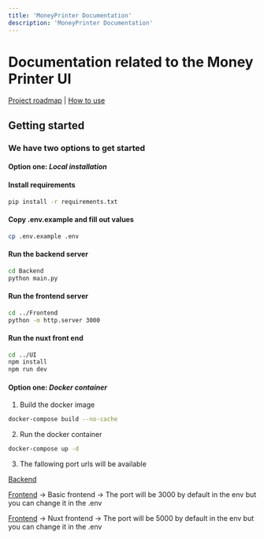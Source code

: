 ```yaml
---
title: 'MoneyPrinter Documentation'
description: 'MoneyPrinter Documentation'
---
```



# Documentation related to the Money Printer UI

[Project roadmap](/docs/road-map)  | [How to use](/docs/how-to-use)

## Getting started



### We have two options to get started 


#### Option one: ***Local installation***



#### Install requirements
```bash
pip install -r requirements.txt
```
#### Copy .env.example and fill out values
```bash
cp .env.example .env
```
#### Run the backend server
```bash
cd Backend
python main.py
```
#### Run the frontend server
```bash
cd ../Frontend
python -m http.server 3000
```
#### Run the nuxt front end 
```bash
cd ../UI
npm install
npm run dev

```



#### Option one: ***Docker container***


1. Build the docker image
```bash
docker-compose build --no-cache
```
2. Run the docker container
```bash
docker-compose up -d
```

3. The fallowing port urls will be available


[Backend](http://localhost:8080) 

[Frontend](http://localhost:3000) -> Basic frontend -> The port will be 3000 by default in the env but you can change it in the .env

[Frontend](http://localhost:5000) -> Nuxt frontend -> The port will be 5000 by default in the env but you can change it in the .env